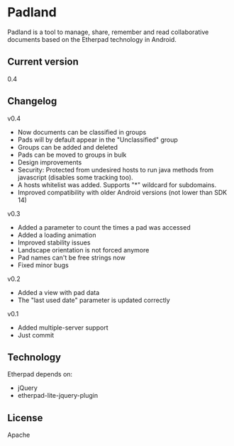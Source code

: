# Padland
Padland is a tool to manage, share, remember and read collaborative documents based on the Etherpad technology in Android.

## Current version
0.4

## Changelog
v0.4
- Now documents can be classified in groups
- Pads will by default appear in the "Unclassified" group
- Groups can be added and deleted
- Pads can be moved to groups in bulk
- Design improvements
- Security: Protected from undesired hosts to run java methods from javascript (disables some tracking too).
- A hosts whitelist was added. Supports "*" wildcard for subdomains.
- Improved compatibility with older Android versions (not lower than SDK 14)


v0.3
- Added a parameter to count the times a pad was accessed
- Added a loading animation
- Improved stability issues
- Landscape orientation is not forced anymore
- Pad names can't be free strings now
- Fixed minor bugs

v0.2
- Added a view with pad data
- The "last used date" parameter is updated correctly

v0.1
- Added multiple-server support
- Just commit

## Technology
Etherpad depends on:
- jQuery
- etherpad-lite-jquery-plugin


License
----
Apache



[Etherpad]:http://etherpad.org/
[etherpad-lite-jquery-plugin]:https://github.com/ether/etherpad-lite-jquery-plugin
